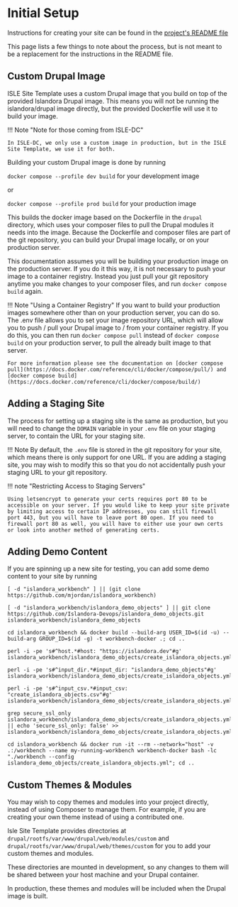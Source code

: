 # Initial Setup

Instructions for creating your site can be found in the [project's README file](https://github.com/Islandora-Devops/isle-site-template)

This page lists a few things to note about the process, but is not meant to be a replacement for the instructions in the README file.

## Custom Drupal Image

ISLE Site Template uses a custom Drupal image that you build on top of the provided Islandora Drupal image. This means you will not be running the islandora/drupal image directly, but the provided Dockerfile will use it to build your image.

!!! Note "Note for those coming from ISLE-DC"

    In ISLE-DC, we only use a custom image in production, but in the ISLE Site Template, we use it for both.

Building your custom Drupal image is done by running

`docker compose --profile dev build` for your development image

or

`docker compose --profile prod build` for your production image

This builds the docker image based on the Dockerfile in the `drupal` directory, which uses your composer files to pull the Drupal modules it needs into the image. Because the Dockerfile and composer files are part of the git repository, you can build your Drupal image locally, or on your production server.

This documentation assumes you will be building your production image on the production server. If you do it this way, it is not necessary to push your image to a container registry. Instead you just pull your git repository anytime you make changes to your composer files, and run `docker compose build` again.

!!! Note "Using a Container Registry"
    If you want to build your production images somewhere other than on your production server, you can do so. The .env file allows you to set your image repository URL, which will allow you to push / pull your Drupal image to / from your container registry. If you do this, you can then run `docker compose pull` instead of `docker compose build` on your production server, to pull the already built image to that server.

    For more information please see the documentation on [docker compose pull](https://docs.docker.com/reference/cli/docker/compose/pull/) and [docker compose build](https://docs.docker.com/reference/cli/docker/compose/build/)

## Adding a Staging Site

The process for setting up a staging site is the same as production, but you will need to change the `DOMAIN` variable in your `.env` file on your staging server, to contain the URL for your staging site.

!!! Note
    By default, the `.env` file is stored in the git repository for your site, which means there is only support for one URL. If you are adding a staging site, you may wish to modify this so that you do not accidentally push your staging URL to your git repository.

!!! note "Restricting Access to Staging Servers"

    Using letsencrypt to generate your certs requires port 80 to be accessible on your server. If you would like to keep your site private by limiting access to certain IP addresses, you can still firewall port 443, but you will have to leave port 80 open. If you need to firewall port 80 as well, you will have to either use your own certs or look into another method of generating certs.

## Adding Demo Content

If you are spinning up a new site for testing, you can add some demo content to your site by running
```
[ -d "islandora_workbench" ] || (git clone https://github.com/mjordan/islandora_workbench)

[ -d "islandora_workbench/islandora_demo_objects" ] || git clone https://github.com/Islandora-Devops/islandora_demo_objects.git islandora_workbench/islandora_demo_objects

cd islandora_workbench && docker build --build-arg USER_ID=$(id -u) --build-arg GROUP_ID=$(id -g) -t workbench-docker .; cd ..

perl -i -pe 's#^host.*#host: "https://islandora.dev"#g' islandora_workbench/islandora_demo_objects/create_islandora_objects.yml

perl -i -pe 's#^input_dir.*#input_dir: "islandora_demo_objects"#g' islandora_workbench/islandora_demo_objects/create_islandora_objects.yml

perl -i -pe 's#^input_csv.*#input_csv: "create_islandora_objects.csv"#g' islandora_workbench/islandora_demo_objects/create_islandora_objects.yml

grep secure_ssl_only islandora_workbench/islandora_demo_objects/create_islandora_objects.yml || echo 'secure_ssl_only: false' >> islandora_workbench/islandora_demo_objects/create_islandora_objects.yml

cd islandora_workbench && docker run -it --rm --network="host" -v .:/workbench --name my-running-workbench workbench-docker bash -lc "./workbench --config islandora_demo_objects/create_islandora_objects.yml"; cd ..
```

## Custom Themes & Modules

You may wish to copy themes and modules into your project directly, instead of using Composer to manage them. For example, if you are creating your own theme instead of using a contributed one.

Isle Site Template provides directories at `drupal/rootfs/var/www/drupal/web/modules/custom` and `drupal/rootfs/var/www/drupal/web/themes/custom` for you to add your custom themes and modules.

These directories are mounted in development, so any changes to them will be shared between your host machine and your Drupal container.

In production, these themes and modules will be included when the Drupal image is built.
